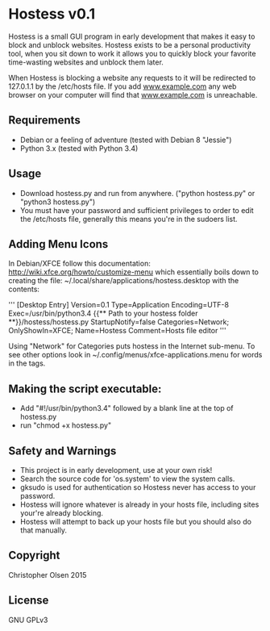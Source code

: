 # Hostess v0.1

Hostess is a small GUI program in early development that makes it easy to block and unblock websites.  Hostess exists to be a personal productivity tool, when you sit down to work it allows you to quickly block your favorite time-wasting websites and unblock them later.

When Hostess is blocking a website any requests to it will be redirected to 127.0.1.1 by the /etc/hosts file.  If you add www.example.com any web browser on your computer will find that www.example.com is unreachable.

## Requirements
* Debian or a feeling of adventure (tested with Debian 8 "Jessie")
* Python 3.x (tested with Python 3.4)

## Usage
* Download hostess.py and run from anywhere. ("python hostess.py" or "python3 hostess.py")
* You must have your password and sufficient privileges to order to edit the /etc/hosts file, generally this means you're in the sudoers list.

## Adding Menu Icons
In Debian/XFCE follow this documentation: http://wiki.xfce.org/howto/customize-menu which essentially boils down to creating the file: ~/.local/share/applications/hostess.desktop with the contents:

'''
[Desktop Entry]
Version=0.1
Type=Application
Encoding=UTF-8
Exec=/usr/bin/python3.4 {{** Path to your hostess folder **}}/hostess/hostess.py
StartupNotify=false
Categories=Network;
OnlyShowIn=XFCE;
Name=Hostess
Comment=Hosts file editor
'''

Using "Network" for Categories puts hostess in the Internet sub-menu.  To see other options look in ~/.config/menus/xfce-applications.menu for words in the <Category></Category> tags.

## Making the script executable:
* Add "#!/usr/bin/python3.4" followed by a blank line at the top of hostess.py
* run "chmod +x hostess.py"

## Safety and Warnings
* This project is in early development, use at your own risk!
* Search the source code for 'os.system' to view the system calls.
* gksudo is used for authentication so Hostess never has access to your password.
* Hostess will ignore whatever is already in your hosts file, including sites your're already blocking.
* Hostess will attempt to back up your hosts file but you should also do that manually.

## Copyright
Christopher Olsen 2015

## License
GNU GPLv3
